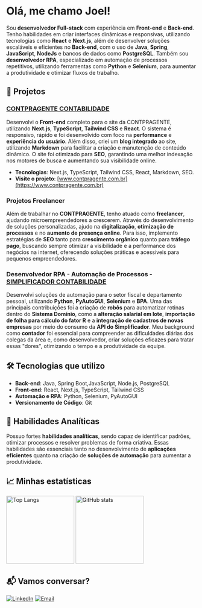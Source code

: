 <!--# Olá, me chamo Joel! 
Bem vindo ao meu perfil GitHub, onde compartilho minha jornada de aprendizado e projetos relacionados à tecnologia. 👋

## Sobre Mim

Minha jornada no mundo do desenvolvimento de software é impulsionada por uma curiosidade insaciável e uma busca constante por aprendizado. Com um conjunto diversificado de habilidades técnicas, estou comprometido em entregar resultados de alta qualidade em todas as etapas do ciclo de vida do desenvolvimento de software.-->


<!--## Conecte-se comigo-->
<!--[![Perfil DIO](https://img.shields.io/badge/-Meu%20Perfil%20na%20DIO-30A3DC?style=for-the-badge)](https://web.dio.me/users/joelsousa21/)-->
<!--
[![E-mail](https://img.shields.io/badge/-Email-000?style=for-the-badge&logo=microsoft-outlook&logoColor=E94D5F)](mailto:joelsousa21@outlook.com)
[![LinkedIn](https://img.shields.io/badge/-LinkedIn-000?style=for-the-badge&logo=linkedin&logoColor=30A3DC)](https://www.linkedin.com/in/joelsousa21/)
<!--
## Habilidades
![HTML5](https://img.shields.io/badge/HTML-000?style=for-the-badge&logo=html5&logoColor=30A3DC)
![CSS3](https://img.shields.io/badge/CSS3-000?style=for-the-badge&logo=css3&logoColor=E94D5F)
![JavaScript](https://img.shields.io/badge/JavaScript-000?style=for-the-badge&logo=javascript&logoColor=30A3DC)
[![Git](https://img.shields.io/badge/Git-000?style=for-the-badge&logo=git&logoColor=E94D5F)](https://git-scm.com/doc) 
[![GitHub](https://img.shields.io/badge/GitHub-000?style=for-the-badge&logo=github&logoColor=30A3DC)](https://docs.github.com/)
-->
<!--
## Tecnologias e Habilidades

Backend: ![Java](https://img.shields.io/badge/Java-000?style=for-the-badge&logo=java&logoColor=E94D5F) ![Python](https://img.shields.io/badge/Python-000?style=for-the-badge&logo=python&logoColor=E94D5F) ![Node.js](https://img.shields.io/badge/Node.js-000?style=for-the-badge&logo=node.js&logoColor=30A3DC)



Frontend: ![JavaScript](https://img.shields.io/badge/JavaScript-000?style=for-the-badge&logo=javascript&logoColor=30A3DC) ![HTML5](https://img.shields.io/badge/HTML-000?style=for-the-badge&logo=html5&logoColor=30A3DC) ![CSS3](https://img.shields.io/badge/CSS3-000?style=for-the-badge&logo=css3&logoColor=E94D5F) ![Angular](https://img.shields.io/badge/Angular-000?style=for-the-badge&logo=angular&logoColor=30A3DC) ![TypeScript](https://img.shields.io/badge/TypeScript-000?style=for-the-badge&logo=typescript&logoColor=E94D5F)


Tools: [![Git](https://img.shields.io/badge/Git-000?style=for-the-badge&logo=git&logoColor=E94D5F)](https://git-scm.com/doc) [![GitHub](https://img.shields.io/badge/GitHub-000?style=for-the-badge&logo=github&logoColor=30A3DC)](https://docs.github.com/)


Database: ![PostgreSQL](https://img.shields.io/badge/PostgreSQL-000?style=for-the-badge&logo=postgresql&logoColor=30A3DC) ![Oracle SQL](https://img.shields.io/badge/Oracle_SQL-000?style=for-the-badge&logo=oracle&logoColor=E94D5F)


IDEs: [![IntelliJ IDEA](https://img.shields.io/badge/IntelliJ_IDEA-000?style=for-the-badge&logo=intellij-idea&logoColor=30A3DC)](https://www.jetbrains.com/idea/) [![VSCode](https://img.shields.io/badge/VS_Code-000?style=for-the-badge&logo=visual-studio-code&logoColor=E94D5F)](https://code.visualstudio.com/)
-->









<!--
- 🖥️ Aprendendo Java, Python, JavaScript e outras linguagens de programação.
- 🗃️ Explorando bancos de dados, especialmente PostgreSQL.
- 🌐 Interessado em desenvolvimento web, análise de dados e automação.
-->
<!--
## Objetivos

Estou determinado a alcançar os seguintes objetivos em minha jornada na tecnologia:

- 👨‍💻 Desenvolver habilidades sólidas em programação e desenvolvimento de software.
- 🤝 Colaborar em projetos de código aberto e aprender com a comunidade.
- 📊 Aprofundar meu conhecimento em análise de dados e suas aplicações.
- 🌱 Explorar e dominar novas tecnologias e tendências da área.

Fique à vontade para explorar meus repositórios e projetos. Se você tiver alguma dúvida, sugestão ou oportunidade de colaboração, não hesite em entrar em contato!

<!--
**joelsousa21/joelsousa21** is a ✨ _special_ ✨ repository because its `README.md` (this file) appears on your GitHub profile.

Here are some ideas to get you started:

- 🔭 I’m currently working on ...
- 🌱 I’m currently learning ...
- 👯 I’m looking to collaborate on ...
- 🤔 I’m looking for help with ...
- 💬 Ask me about ...
- 📫 How to reach me: ...
- 😄 Pronouns: ...
- ⚡ Fun fact: ...
-->
<!--

<div align="left">
<img loading="lazy" height="180em" src="https://github-readme-stats.vercel.app/api/top-langs/?username=joelsousa21&layout=compact&langs_count=7&theme=dracula" alt="Top Langs" />
<img loading="lazy" height="180em" src="https://github-readme-stats.vercel.app/api?username=joelsousa21&show_icons=true&theme=dracula" alt="GitHub stats" />
</div>

-->

# Olá, me chamo Joel! 

Sou **desenvolvedor Full-stack** com experiência em **Front-end** e **Back-end**. Tenho habilidades em criar interfaces dinâmicas e responsivas, utilizando tecnologias como **React** e **Next.js**, além de desenvolver soluções escaláveis e eficientes no **Back-end**, com o uso de **Java**, **Spring**, **JavaScript**, **NodeJs** e bancos de dados como **PostgreSQL**. Também sou **desenvolvedor RPA**, especializado em automação de processos repetitivos, utilizando ferramentas como **Python** e **Selenium**, para aumentar a produtividade e otimizar fluxos de trabalho.


## 🚀 Projetos

### [CONTPRAGENTE CONTABILIDADE](https://www.contpragente.com.br)  
Desenvolvi o **Front-end** completo para o site da CONTPRAGENTE, utilizando **Next.js**, **TypeScript**, **Tailwind CSS** e **React**. O sistema é responsivo, rápido e foi desenvolvido com foco na **performance** e **experiência do usuário**. Além disso, criei um **blog integrado** ao site, utilizando **Markdown** para facilitar a criação e manutenção de conteúdo dinâmico. O site foi otimizado para **SEO**, garantindo uma melhor indexação nos motores de busca e aumentando sua visibilidade online.  
- **Tecnologias**: Next.js, TypeScript, Tailwind CSS, React, Markdown, SEO.  
- **Visite o projeto**: [www.contpragente.com.br](https://www.contpragente.com.br)


### Projetos Freelancer  
Além de trabalhar no **CONTPRAGENTE**, tenho atuado como **freelancer**, ajudando microempreendedores a crescerem. Através do desenvolvimento de soluções personalizadas, ajudo na **digitalização**, **otimização de processos** e no **aumento de presença online**. Para isso, implemento estratégias de **SEO** tanto para **crescimento orgânico** quanto para **tráfego pago**, buscando sempre otimizar a visibilidade e a performance dos negócios na internet, oferecendo soluções práticas e acessíveis para pequenos empreendedores.

### Desenvolvedor RPA - Automação de Processos - [SIMPLIFICADOR CONTABILIDADE](#)  
Desenvolvi soluções de automação para o setor fiscal e departamento pessoal, utilizando **Python**, **PyAutoGUI**, **Selenium** e **BPA**. Uma das principais contribuições foi a criação de **robôs** para automatizar rotinas dentro do **Sistema Domínio**, como a **alteração salarial em lote**, **importação de folha para cálculo do fator R** e a **integração de cadastros de novas empresas** por meio do consumo da **API do Simplificador**. Meu background como **contador** foi essencial para compreender as dificuldades diárias dos colegas da área e, como desenvolvedor, criar soluções eficazes para tratar essas "dores", otimizando o tempo e a produtividade da equipe.


## 🛠️ Tecnologias que utilizo

- **Back-end**: Java, Spring Boot,JavaScript, Node.js, PostgreSQL
- **Front-end**: React, Next.js, TypeScript, Tailwind CSS
- **Automação e RPA**: Python, Selenium, PyAutoGUI
- **Versionamento de Código**: Git

## 🧠 Habilidades Analíticas

Possuo fortes **habilidades analíticas**, sendo capaz de identificar padrões, otimizar processos e resolver problemas de forma criativa. Essas habilidades são essenciais tanto no desenvolvimento de **aplicações eficientes** quanto na criação de **soluções de automação** para aumentar a produtividade.

## 📈 Minhas estatísticas

<div align="left">
  <img loading="lazy" height="180em" src="https://github-readme-stats.vercel.app/api/top-langs/?username=joelsousa21&layout=compact&langs_count=7&theme=dracula" alt="Top Langs" />
  <img loading="lazy" height="180em" src="https://github-readme-stats.vercel.app/api?username=joelsousa21&show_icons=true&theme=dracula" alt="GitHub stats" />
</div>

## 📬 Vamos conversar?

[![LinkedIn](https://img.shields.io/badge/-LinkedIn-000?style=for-the-badge&logo=linkedin&logoColor=30A3DC)](https://www.linkedin.com/in/joelsousa21/)
[![Email](https://img.shields.io/badge/-Email-000?style=for-the-badge&logo=microsoft-outlook&logoColor=E94D5F)](mailto:joelsousa21@outlook.com)

